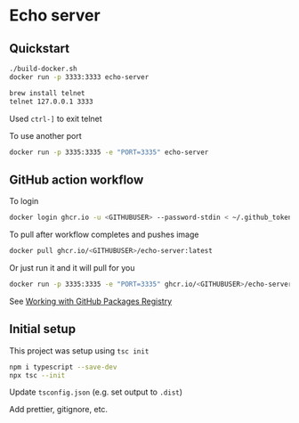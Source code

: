 # Echo server

## Quickstart

```bash
./build-docker.sh
docker run -p 3333:3333 echo-server
```

```bash
brew install telnet
telnet 127.0.0.1 3333
```

Used `ctrl-]` to exit telnet

To use another port

```bash
docker run -p 3335:3335 -e "PORT=3335" echo-server
```

## GitHub action workflow

To login

```bash
docker login ghcr.io -u <GITHUBUSER> --password-stdin < ~/.github_token
```

To pull after workflow completes and pushes image

```bash
docker pull ghcr.io/<GITHUBUSER>/echo-server:latest
```

Or just run it and it will pull for you

```bash
docker run -p 3335:3335 -e "PORT=3335" ghcr.io/<GITHUBUSER>/echo-server:latest
```

See [Working with GitHub Packages Registry](https://docs.github.com/en/packages/working-with-a-github-packages-registry/working-with-the-container-registry)

## Initial setup

This project was setup using `tsc init`

```bash
npm i typescript --save-dev
npx tsc --init
```

Update `tsconfig.json` (e.g. set output to `.dist`)

Add prettier, gitignore, etc.
